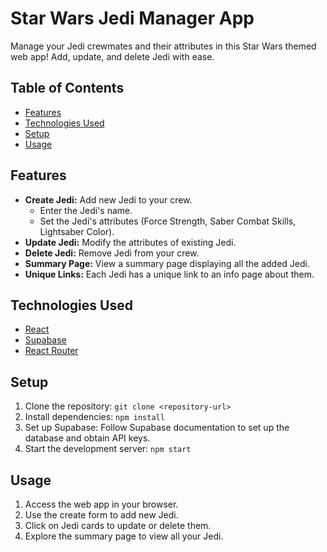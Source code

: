 # Star Wars Jedi Manager App

Manage your Jedi crewmates and their attributes in this Star Wars themed web app! Add, update, and delete Jedi with ease.

## Table of Contents

- [Features](#features)
- [Technologies Used](#technologies-used)
- [Setup](#setup)
- [Usage](#usage)


## Features

- **Create Jedi:** Add new Jedi to your crew.
  - Enter the Jedi's name.
  - Set the Jedi's attributes (Force Strength, Saber Combat Skills, Lightsaber Color).
- **Update Jedi:** Modify the attributes of existing Jedi.
- **Delete Jedi:** Remove Jedi from your crew.
- **Summary Page:** View a summary page displaying all the added Jedi.
- **Unique Links:** Each Jedi has a unique link to an info page about them.

## Technologies Used

- [React](https://reactjs.org/)
- [Supabase](https://supabase.io/)
- [React Router](https://reactrouter.com/)

## Setup

1. Clone the repository: `git clone <repository-url>`
2. Install dependencies: `npm install`
3. Set up Supabase: Follow Supabase documentation to set up the database and obtain API keys.
4. Start the development server: `npm start`

## Usage

1. Access the web app in your browser.
2. Use the create form to add new Jedi.
3. Click on Jedi cards to update or delete them.
4. Explore the summary page to view all your Jedi.

